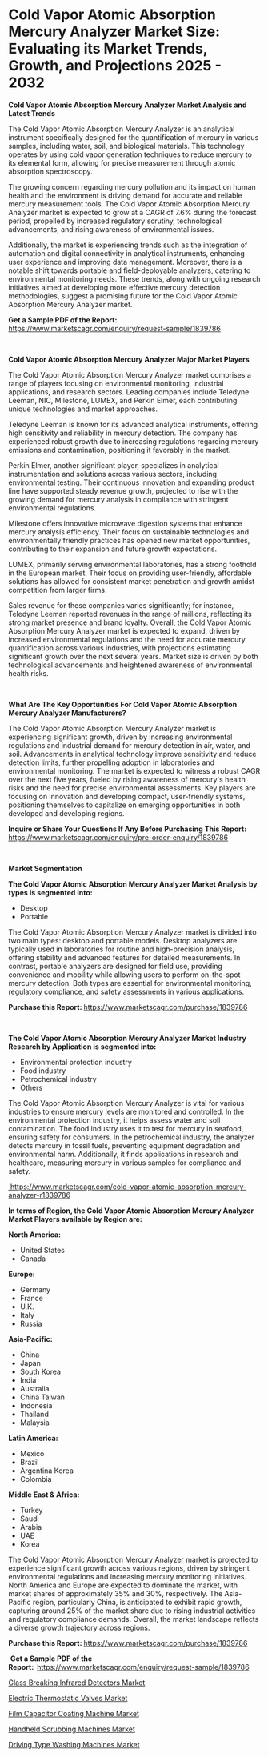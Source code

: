 <p><h1>Cold Vapor Atomic Absorption Mercury Analyzer Market Size: Evaluating its Market Trends, Growth, and Projections 2025 - 2032</h1></p><p><strong>Cold Vapor Atomic Absorption Mercury Analyzer Market Analysis and Latest Trends</strong></p>
<p><p>The Cold Vapor Atomic Absorption Mercury Analyzer is an analytical instrument specifically designed for the quantification of mercury in various samples, including water, soil, and biological materials. This technology operates by using cold vapor generation techniques to reduce mercury to its elemental form, allowing for precise measurement through atomic absorption spectroscopy. </p><p>The growing concern regarding mercury pollution and its impact on human health and the environment is driving demand for accurate and reliable mercury measurement tools. The Cold Vapor Atomic Absorption Mercury Analyzer market is expected to grow at a CAGR of 7.6% during the forecast period, propelled by increased regulatory scrutiny, technological advancements, and rising awareness of environmental issues.</p><p>Additionally, the market is experiencing trends such as the integration of automation and digital connectivity in analytical instruments, enhancing user experience and improving data management. Moreover, there is a notable shift towards portable and field-deployable analyzers, catering to environmental monitoring needs. These trends, along with ongoing research initiatives aimed at developing more effective mercury detection methodologies, suggest a promising future for the Cold Vapor Atomic Absorption Mercury Analyzer market.</p></p>
<p><strong>Get a Sample PDF of the Report:&nbsp;</strong> <a href="https://www.marketscagr.com/enquiry/request-sample/1839786?utm_campaign=2004&utm_medium=2&utm_source=Github&utm_content=ia&utm_term=12042025&utm_id=cold-vapor-atomic-absorption-mercury-analyzer">https://www.marketscagr.com/enquiry/request-sample/1839786</a></p>
<p>&nbsp;</p>
<p><strong>Cold Vapor Atomic Absorption Mercury Analyzer Major Market Players</strong></p>
<p><p>The Cold Vapor Atomic Absorption Mercury Analyzer market comprises a range of players focusing on environmental monitoring, industrial applications, and research sectors. Leading companies include Teledyne Leeman, NIC, Milestone, LUMEX, and Perkin Elmer, each contributing unique technologies and market approaches.</p><p>Teledyne Leeman is known for its advanced analytical instruments, offering high sensitivity and reliability in mercury detection. The company has experienced robust growth due to increasing regulations regarding mercury emissions and contamination, positioning it favorably in the market.</p><p>Perkin Elmer, another significant player, specializes in analytical instrumentation and solutions across various sectors, including environmental testing. Their continuous innovation and expanding product line have supported steady revenue growth, projected to rise with the growing demand for mercury analysis in compliance with stringent environmental regulations.</p><p>Milestone offers innovative microwave digestion systems that enhance mercury analysis efficiency. Their focus on sustainable technologies and environmentally friendly practices has opened new market opportunities, contributing to their expansion and future growth expectations.</p><p>LUMEX, primarily serving environmental laboratories, has a strong foothold in the European market. Their focus on providing user-friendly, affordable solutions has allowed for consistent market penetration and growth amidst competition from larger firms.</p><p>Sales revenue for these companies varies significantly; for instance, Teledyne Leeman reported revenues in the range of millions, reflecting its strong market presence and brand loyalty. Overall, the Cold Vapor Atomic Absorption Mercury Analyzer market is expected to expand, driven by increased environmental regulations and the need for accurate mercury quantification across various industries, with projections estimating significant growth over the next several years. Market size is driven by both technological advancements and heightened awareness of environmental health risks.</p></p>
<p>&nbsp;</p>
<p><strong>What Are The Key Opportunities For Cold Vapor Atomic Absorption Mercury Analyzer Manufacturers?</strong></p>
<p><p>The Cold Vapor Atomic Absorption Mercury Analyzer market is experiencing significant growth, driven by increasing environmental regulations and industrial demand for mercury detection in air, water, and soil. Advancements in analytical technology improve sensitivity and reduce detection limits, further propelling adoption in laboratories and environmental monitoring. The market is expected to witness a robust CAGR over the next five years, fueled by rising awareness of mercury's health risks and the need for precise environmental assessments. Key players are focusing on innovation and developing compact, user-friendly systems, positioning themselves to capitalize on emerging opportunities in both developed and developing regions.</p></p>
<p><strong>Inquire or Share Your Questions If Any Before Purchasing This Report:</strong> <a href="https://www.marketscagr.com/enquiry/pre-order-enquiry/1839786?utm_campaign=2004&utm_medium=2&utm_source=Github&utm_content=ia&utm_term=12042025&utm_id=cold-vapor-atomic-absorption-mercury-analyzer">https://www.marketscagr.com/enquiry/pre-order-enquiry/1839786</a></p>
<p>&nbsp;</p>
<p><strong>Market Segmentation</strong></p>
<p><strong>The Cold Vapor Atomic Absorption Mercury Analyzer Market Analysis by types is segmented into:</strong></p>
<p><ul><li>Desktop</li><li>Portable</li></ul></p>
<p><p>The Cold Vapor Atomic Absorption Mercury Analyzer market is divided into two main types: desktop and portable models. Desktop analyzers are typically used in laboratories for routine and high-precision analysis, offering stability and advanced features for detailed measurements. In contrast, portable analyzers are designed for field use, providing convenience and mobility while allowing users to perform on-the-spot mercury detection. Both types are essential for environmental monitoring, regulatory compliance, and safety assessments in various applications.</p></p>
<p><strong>Purchase this Report:&nbsp;</strong><a href="https://www.marketscagr.com/purchase/1839786?utm_campaign=2004&utm_medium=2&utm_source=Github&utm_content=ia&utm_term=12042025&utm_id=cold-vapor-atomic-absorption-mercury-analyzer">https://www.marketscagr.com/purchase/1839786</a></p>
<p>&nbsp;</p>
<p><strong>The Cold Vapor Atomic Absorption Mercury Analyzer Market Industry Research by Application is segmented into:</strong></p>
<p><ul><li>Environmental protection industry</li><li>Food industry</li><li>Petrochemical industry</li><li>Others</li></ul></p>
<p><p>The Cold Vapor Atomic Absorption Mercury Analyzer is vital for various industries to ensure mercury levels are monitored and controlled. In the environmental protection industry, it helps assess water and soil contamination. The food industry uses it to test for mercury in seafood, ensuring safety for consumers. In the petrochemical industry, the analyzer detects mercury in fossil fuels, preventing equipment degradation and environmental harm. Additionally, it finds applications in research and healthcare, measuring mercury in various samples for compliance and safety.</p></p>
<p><a href="https://www.marketscagr.com/cold-vapor-atomic-absorption-mercury-analyzer-r1839786?utm_campaign=2004&utm_medium=2&utm_source=Github&utm_content=ia&utm_term=12042025&utm_id=cold-vapor-atomic-absorption-mercury-analyzer">&nbsp;https://www.marketscagr.com/cold-vapor-atomic-absorption-mercury-analyzer-r1839786</a></p>
<p><strong>In terms of Region, the Cold Vapor Atomic Absorption Mercury Analyzer Market Players available by Region are:</strong></p>
<p>
    <p> <strong> North America: </strong>
        <ul>
            <li>United States</li>
            <li>Canada</li>
        </ul>
        </p> 
    <p> <strong> Europe: </strong>
        <ul>
            <li>Germany</li>
            <li>France</li>
            <li>U.K.</li>
            <li>Italy</li>
            <li>Russia</li>
        </ul>
        </p> 
    <p> <strong> Asia-Pacific: </strong>
        <ul>
            <li>China</li>
            <li>Japan</li>
            <li>South Korea</li>
            <li>India</li>
            <li>Australia</li>
            <li>China Taiwan</li>
            <li>Indonesia</li>
            <li>Thailand</li>
            <li>Malaysia</li>
        </ul>
        </p> 
    <p> <strong> Latin America: </strong>
        <ul>
            <li>Mexico</li>
            <li>Brazil</li>
            <li>Argentina Korea</li>
            <li>Colombia</li>
        </ul>
        </p> 
    <p> <strong> Middle East & Africa: </strong>
        <ul>
            <li>Turkey</li>
            <li>Saudi</li>
            <li>Arabia</li>
            <li>UAE</li>
            <li>Korea</li>
        </ul>
    </p>
    </p>
<p><p>The Cold Vapor Atomic Absorption Mercury Analyzer market is projected to experience significant growth across various regions, driven by stringent environmental regulations and increasing mercury monitoring initiatives. North America and Europe are expected to dominate the market, with market shares of approximately 35% and 30%, respectively. The Asia-Pacific region, particularly China, is anticipated to exhibit rapid growth, capturing around 25% of the market share due to rising industrial activities and regulatory compliance demands. Overall, the market landscape reflects a diverse growth trajectory across regions.</p></p>
<p><strong>Purchase this Report: </strong><a href="https://www.marketscagr.com/purchase/1839786?utm_campaign=2004&utm_medium=2&utm_source=Github&utm_content=ia&utm_term=12042025&utm_id=cold-vapor-atomic-absorption-mercury-analyzer">https://www.marketscagr.com/purchase/1839786</a></p>
<p>&nbsp;<strong>Get a Sample PDF of the Report:&nbsp;&nbsp;</strong><a href="https://www.marketscagr.com/enquiry/request-sample/1839786?utm_campaign=2004&utm_medium=2&utm_source=Github&utm_content=ia&utm_term=12042025&utm_id=cold-vapor-atomic-absorption-mercury-analyzer">https://www.marketscagr.com/enquiry/request-sample/1839786</a></p>
<p><strong></strong></p>
<p><p><a href="https://github.com/gambokaiohjr/Market-Research-Report-List-1/blob/main/glass-breaking-infrared-detectors-market.md?utm_campaign=2004&utm_medium=2&utm_source=Github&utm_content=ia&utm_term=12042025&utm_id=cold-vapor-atomic-absorption-mercury-analyzer">Glass Breaking Infrared Detectors Market</a></p><p><a href="https://github.com/bocksovers0r/Market-Research-Report-List-1/blob/main/electric-thermostatic-valves-market.md?utm_campaign=2004&utm_medium=2&utm_source=Github&utm_content=ia&utm_term=12042025&utm_id=cold-vapor-atomic-absorption-mercury-analyzer">Electric Thermostatic Valves Market</a></p><p><a href="https://github.com/skoppmerlib9/Market-Research-Report-List-1/blob/main/film-capacitor-coating-machine-market.md?utm_campaign=2004&utm_medium=2&utm_source=Github&utm_content=ia&utm_term=12042025&utm_id=cold-vapor-atomic-absorption-mercury-analyzer">Film Capacitor Coating Machine Market</a></p><p><a href="https://github.com/aijazdeitzbq/Market-Research-Report-List-1/blob/main/handheld-scrubbing-machines-market.md?utm_campaign=2004&utm_medium=2&utm_source=Github&utm_content=ia&utm_term=12042025&utm_id=cold-vapor-atomic-absorption-mercury-analyzer">Handheld Scrubbing Machines Market</a></p><p><a href="https://github.com/saimntamiki/Market-Research-Report-List-1/blob/main/driving-type-washing-machines-market.md?utm_campaign=2004&utm_medium=2&utm_source=Github&utm_content=ia&utm_term=12042025&utm_id=cold-vapor-atomic-absorption-mercury-analyzer">Driving Type Washing Machines Market</a></p></p>